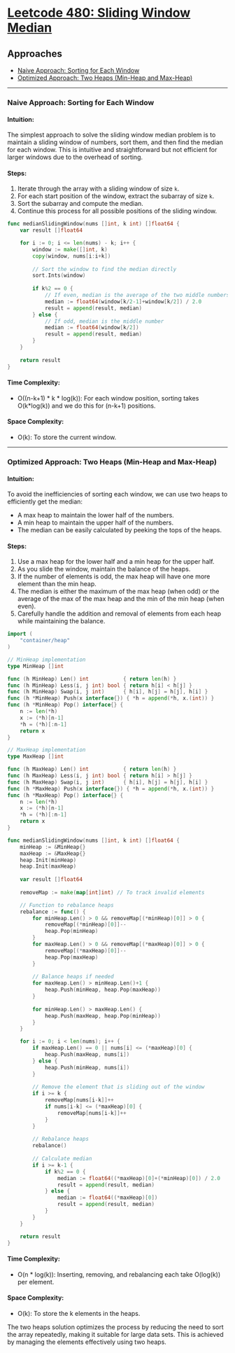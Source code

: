 # [Leetcode 480: Sliding Window Median](https://leetcode.com/problems/sliding-window-median/)

## Approaches
- [Naive Approach: Sorting for Each Window](#naive-approach-sorting-for-each-window)
- [Optimized Approach: Two Heaps (Min-Heap and Max-Heap)](#optimized-approach-two-heaps-min-heap-and-max-heap)

---

### Naive Approach: Sorting for Each Window

#### Intuition:
The simplest approach to solve the sliding window median problem is to maintain a sliding window of numbers, sort them, and then find the median for each window. This is intuitive and straightforward but not efficient for larger windows due to the overhead of sorting.

#### Steps:
1. Iterate through the array with a sliding window of size `k`.
2. For each start position of the window, extract the subarray of size `k`.
3. Sort the subarray and compute the median.
4. Continue this process for all possible positions of the sliding window.

```go
func medianSlidingWindow(nums []int, k int) []float64 {
    var result []float64

    for i := 0; i <= len(nums) - k; i++ {
        window := make([]int, k)
        copy(window, nums[i:i+k])
        
        // Sort the window to find the median directly
        sort.Ints(window)
        
        if k%2 == 0 {
            // If even, median is the average of the two middle numbers
            median := float64(window[k/2-1]+window[k/2]) / 2.0
            result = append(result, median)
        } else {
            // If odd, median is the middle number
            median := float64(window[k/2])
            result = append(result, median)
        }
    }
    
    return result
}
```
#### Time Complexity:
- O((n-k+1) * k * log(k)): For each window position, sorting takes O(k*log(k)) and we do this for (n-k+1) positions.

#### Space Complexity:
- O(k): To store the current window.

---

### Optimized Approach: Two Heaps (Min-Heap and Max-Heap)

#### Intuition:
To avoid the inefficiencies of sorting each window, we can use two heaps to efficiently get the median:
- A max heap to maintain the lower half of the numbers.
- A min heap to maintain the upper half of the numbers.
- The median can be easily calculated by peeking the tops of the heaps.

#### Steps:
1. Use a max heap for the lower half and a min heap for the upper half.
2. As you slide the window, maintain the balance of the heaps.
3. If the number of elements is odd, the max heap will have one more element than the min heap.
4. The median is either the maximum of the max heap (when odd) or the average of the max of the max heap and the min of the min heap (when even).
5. Carefully handle the addition and removal of elements from each heap while maintaining the balance.

```go
import (
    "container/heap"
)

// MinHeap implementation
type MinHeap []int

func (h MinHeap) Len() int           { return len(h) }
func (h MinHeap) Less(i, j int) bool { return h[i] < h[j] }
func (h MinHeap) Swap(i, j int)      { h[i], h[j] = h[j], h[i] }
func (h *MinHeap) Push(x interface{}) { *h = append(*h, x.(int)) }
func (h *MinHeap) Pop() interface{} {
    n := len(*h)
    x := (*h)[n-1]
    *h = (*h)[:n-1]
    return x
}

// MaxHeap implementation
type MaxHeap []int

func (h MaxHeap) Len() int           { return len(h) }
func (h MaxHeap) Less(i, j int) bool { return h[i] > h[j] }
func (h MaxHeap) Swap(i, j int)      { h[i], h[j] = h[j], h[i] }
func (h *MaxHeap) Push(x interface{}) { *h = append(*h, x.(int)) }
func (h *MaxHeap) Pop() interface{} {
    n := len(*h)
    x := (*h)[n-1]
    *h = (*h)[:n-1]
    return x
}

func medianSlidingWindow(nums []int, k int) []float64 {
    minHeap := &MinHeap{}
    maxHeap := &MaxHeap{}
    heap.Init(minHeap)
    heap.Init(maxHeap)
    
    var result []float64
    
    removeMap := make(map[int]int) // To track invalid elements

    // Function to rebalance heaps
    rebalance := func() {
        for minHeap.Len() > 0 && removeMap[(*minHeap)[0]] > 0 {
            removeMap[(*minHeap)[0]]--
            heap.Pop(minHeap)
        }
        for maxHeap.Len() > 0 && removeMap[(*maxHeap)[0]] > 0 {
            removeMap[(*maxHeap)[0]]--
            heap.Pop(maxHeap)
        }
        
        // Balance heaps if needed
        for maxHeap.Len() > minHeap.Len()+1 {
            heap.Push(minHeap, heap.Pop(maxHeap))
        }
        
        for minHeap.Len() > maxHeap.Len() {
            heap.Push(maxHeap, heap.Pop(minHeap))
        }
    }

    for i := 0; i < len(nums); i++ {
        if maxHeap.Len() == 0 || nums[i] <= (*maxHeap)[0] {
            heap.Push(maxHeap, nums[i])
        } else {
            heap.Push(minHeap, nums[i])
        }
        
        // Remove the element that is sliding out of the window
        if i >= k {
            removeMap[nums[i-k]]++
            if nums[i-k] <= (*maxHeap)[0] {
                removeMap[nums[i-k]]++
            }
        }
        
        // Rebalance heaps
        rebalance()
        
        // Calculate median
        if i >= k-1 {
            if k%2 == 0 {
                median := float64((*maxHeap)[0]+(*minHeap)[0]) / 2.0
                result = append(result, median)
            } else {
                median := float64((*maxHeap)[0])
                result = append(result, median)
            }
        }
    }

    return result
}
```
#### Time Complexity:
- O(n * log(k)): Inserting, removing, and rebalancing each take O(log(k)) per element.

#### Space Complexity:
- O(k): To store the k elements in the heaps.

The two heaps solution optimizes the process by reducing the need to sort the array repeatedly, making it suitable for large data sets. This is achieved by managing the elements effectively using two heaps.

